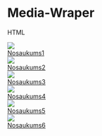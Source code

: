 # Media-Wraper
HTML
<!DOCTYPE html>
<html>
<link rel="stylesheet" type="text/css" href="style.css" media="screen" />
   <head>
		<meta charset="UTF-8" />
        <meta http-equiv="X-UA-Compatible" content="IE=edge" />
        <meta name="viewport" content="width=device-width, initial-scale=1.0" />
      <title>Media</title>
   </head>
   <body>
		<div class ="myconteiner">
			<a class="mybox" href="file:/Letter:\Folder_location" ><div class="myimg"><img src="Letter:\Folder_location\1.ico"></div><div class="mytext" >Nosaukums1</div></a>
			<a class="mybox" href="file:/Letter:\Folder_location" ><div class="myimg"><img src="Letter:\Folder_location\2.ico"></div><div class="mytext" >Nosaukums2</div></a>
			<a class="mybox" href="file:/Letter:\Folder_location" ><div class="myimg"><img src="Letter:\Folder_location\3.ico"></div><div class="mytext" >Nosaukums3</div></a>
			<a class="mybox" href="file:/Letter:\Folder_location" ><div class="myimg"><img src="Letter:\Folder_location\4.ico"></div><div class="mytext" >Nosaukums4</div></a>
			<a class="mybox" href="file:/Letter:\Folder_location" ><div class="myimg"><img src="Letter:\Folder_location\5.ico"></div><div class="mytext" >Nosaukums5</div></a>
			<a class="mybox" href="file:/Letter:\Folder_location" ><div class="myimg"><img src="Letter:\Folder_location\1.ico"></div><div class="mytext" >Nosaukums6</div></a>
		</div>
	</body>
</html>
